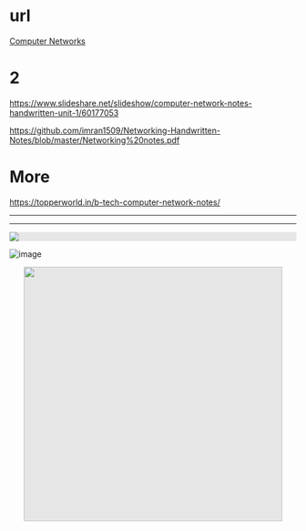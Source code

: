 # url

<a href="https://www.studocu.com/row/document/pokhara-university/computer-networks/cn-handwritten-notes-sanjay/53176689" target="_blank">Computer Networks</a>




# 2

https://www.slideshare.net/slideshow/computer-network-notes-handwritten-unit-1/60177053





https://github.com/imran1509/Networking-Handwritten-Notes/blob/master/Networking%20notes.pdf





# More
https://topperworld.in/b-tech-computer-network-notes/




---
---





<img style="display: block;-webkit-user-select: none;max-width: 100%;margin: auto;background-color: hsl(0, 0%, 90%);" src="https://media.licdn.com/dms/image/v2/D5622AQHRauJ8pRENtQ/feedshare-shrink_800/B56ZSx0k3xGUAg-/0/1738150144421?e=2147483647&amp;v=beta&amp;t=EuR_7ZxjkFqvOjw4eoUtaAhRTaEVxLQgbKgDcIgs_sA">



![image](https://github.com/user-attachments/assets/d0464e30-573e-4b29-99fb-72468203af7f)



<img style="display: block;-webkit-user-select: none;margin: auto;cursor: zoom-in;background-color: hsl(0, 0%, 90%);" src="https://media.licdn.com/dms/image/v2/D4D22AQFurwNwIX3OOg/feedshare-shrink_800/B4DZStBz6RH0Ak-/0/1738069736444?e=2147483647&amp;v=beta&amp;t=BbiubNOJh8-wxn-tt5bKXkzTRoPipIN3hfXY0DMMHM8" width="454" height="447">

